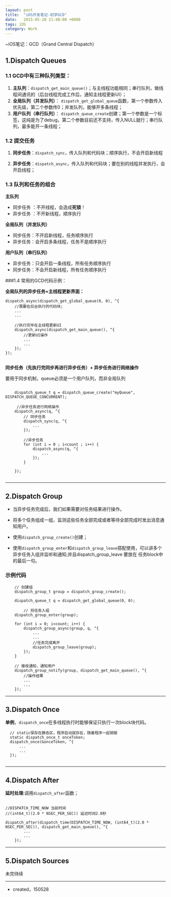 ```yaml
---
layout: post
title:  "iOS开发笔记-初学GCD"
date:   2015-05-28 21:40:00 +0800
tags: iOS
category: Work
---
```


~iOS笔记：GCD（Grand Central Dispatch）

## 1.Dispatch Queues

### 1.1 GCD中有三种队列类型：

1. **主队列**：`dispatch_get_main_queue()`；与主线程功能相同；串行队列，做线程间通讯的（后台线程完成工作后，通知主线程更新UI）；
2. **全局队列（并发队列）**： `dispatch_get_global_queue`函数，第一个参数传入优先级，第二个参数传0；并发队列，能够开多条线程；
3. **用户队列（串行队列）**： `dispatch_queue_create`创建；第一个参数是一个标签，这纯是为了debug，第二个参数目前还不支持，传入NULL就行；串行队列，最多能开一条线程；

### 1.2 提交任务

1. **同步任务**：`dispatch_sync`，传入队列和代码块；顺序执行，不会开启新线程

2. **异步任务**：`dispatch_async`，传入队列和代码块；要在别的线程并发执行，会开启线程；


### 1.3 队列和任务的组合

**主队列**

* 同步任务 ：不开线程，会造成**死锁**！
* 异步任务 ：不开新线程，顺序执行

**全局队列（并发队列）**

* 同步任务：不开启新线程，任务顺序执行
* 异步任务：会开启多条线程，任务不是顺序执行


**用户队列（串行队列）**

* 异步任务：只会开启一条线程，所有任务顺序执行
* 同步任务：不会开启新线程，所有任务顺序执行


###1.4 常用的GCD代码示例：

**全局队列的异步任务+主线程更新界面：**

```
dispatch_async(dispatch_get_global_queue(0, 0), ^{
    //需要在后台执行的代码块;
    ...
    ...
    
    //执行完毕在主线程更新UI
    dispatch_async(dispatch_get_main_queue(), ^{
		//更新UI操作
		...
		...
    });
});
      
```
**同步任务（先执行完同步再进行异步任务）+ 异步任务进行网络操作**

要用于同步机制，queue必须是一个用户队列，而非全局队列


```

    dispatch_queue_t q = dispatch_queue_create("myQueue", DISPATCH_QUEUE_CONCURRENT);
	 
	 //异步任务进行网络操作        
    dispatch_async(q, ^{
        // 同步任务
        dispatch_sync(q, ^{
            ...
        });
        
        //异步任务
        for (int i = 0 ; i<count ; i++) {
            dispatch_async(q, ^{
            	...
            });
        }

    });


```
***

## 2.Dispatch Group


* 当异步任务完成后，我们如果需要对任务结果进行操作。

* 将多个任务组成一组，监测这些任务全部完成或者等待全部完成时发出消息通知用户。

* 使用`dispatch_group_create()`创建；

* 使用`dispatch_group_enter`和`dispatch_group_leave`搭配使用，可以讲多个异步任务入组并监听和通知;并且dispatch_group_leave 要放在 任务block中的最后一句。

### 示例代码

```
	// 创建组
    dispatch_group_t group = dispatch_group_create();
    
    dispatch_queue_t q = dispatch_get_global_queue(0, 0);

    	// 将任务入组
    dispatch_group_enter(group);
    
    for (int i = 0; i<count; i++) {
        dispatch_group_async(group, q, ^{
            ...
            ...
            //任务完成离开
            dispatch_group_leave(group);
        });
    }
    
    // 接收通知，通知用户
    dispatch_group_notify(group, dispatch_get_main_queue(), ^{
    	//操作结果
    	...
    	...
    });

```
***

## 3.Dispatch Once

**单例**，`dispatch_once`在多线程执行时能够保证只执行一次block块代码。

```
  // static保存在静态区，程序启动就存在，随着程序一起销毁
  static dispatch_once_t onceToken;  
  dispatch_once(&onceToken, ^{
      ...
      ...
  });  
    
```

***

## 4.Dispatch After

**延时处理**:调用`dispatch_after`函数；


```

//DISPATCH_TIME_NOW 当前时间
//(int64_t)(2.0 * NSEC_PER_SEC)) 延迟时间2.0秒

dispatch_after(dispatch_time(DISPATCH_TIME_NOW, (int64_t)(2.0 * NSEC_PER_SEC)), dispatch_get_main_queue(), ^{
        ...
        ...
    });

```
***

## 5.Dispatch Sources


未完待续

---

- created，150528